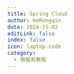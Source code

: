 ```yaml
---
title: Spring Cloud 
author: HeRongqin
date: 2024-11-02
editLink: false
index: false
icon: laptop-code
category:
  - 微服务教程
---
```


<Catalog />